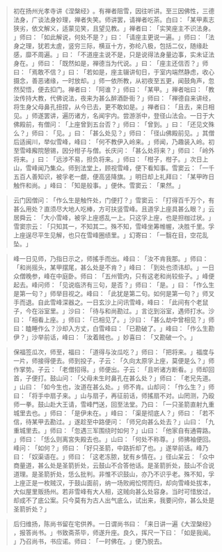 
> 初在扬州光孝寺讲《涅槃经》​。有禅者阻雪，因往听讲。至三因佛性，三德法身，广谈法身妙理，禅者失笑。师讲罢，请禅者吃茶。白曰：​「某甲素志狭劣，依文解义，适蒙见笑，且望见教。​」禅者曰：​「实笑座主不识法身。​」师曰：​「如此解说，何处不是？​」曰：​「请座主更说一遍。​」师曰：​「法身之理，犹若太虗，竖穷三际，横亘十方，弥纶八极，包括二仪，随缘赴感，靡不周遍。​」曰：​「不道座主说不是，只是说得法身量边事，实未证法身在。​」师曰：​「既然如是，禅德当为代说。​」曰：​「座主还信否？​」师曰：​「焉敢不信？​」曰：​「若如是，座主辍讲旬日，于室内端然静虑，收心摄念，善恶诸缘，一时放却。​」师一依所教，从初夜至五更，闻鼓角声，忽然契悟，便去扣门。禅者曰：​「阿谁？​」师曰：​「某甲。​」禅者咄曰：​「教汝传持大教，代佛说法，夜来为甚么醉酒卧街？​」师曰：​「禅德自来讲经，将生身父母鼻孔扭捏，从今已去，更不敢如是。​」禅者曰：​「且去，来日相见。​」师遂罢讲，遍历诸方，名闻宇内。尝游浙中，登径山法会。一日于大佛殿前，有僧问：​「上座曾到五台否？​」师曰：​「曾到。​」曰：​「还见文殊么？​」师曰：​「见。​」曰：​「甚么处见？​」师曰：​「径山佛殿前见。​」其僧后适闽川，举似雪峰，峰曰：​「何不教伊入岭来。​」师闻，乃趣装入岭。初至雪峰廨院憩锡，因分柑子与僧。长庆问：​「甚么处将来？​」师曰：​「岭外将来。​」曰：​「远涉不易，担负将来。​」师曰：​「柑子，柑子。​」次日上山，雪峰闻乃集众。师到法堂上，顾视雪峰，便下看知事。雪窦云：​「一千五百人善知识，被孚老一覷，便高竖降旗。​」明日却上礼拜曰：​「某甲昨日触忤和尚。​」峰曰：​「知是般事。​」便休。雪窦云：​「果然。​」

> 云门因僧问：​「作么生是触忤处，门便打？​」雪窦云：​「打得百千万个，有甚么用处？直须尽大地人吃棒，方可扶竖雪峰。且道孚上座具甚么眼？​」云居舜云：​「大小雪峰，被孚上座惑乱一上。只这孚上座，也是担枷过状。​」雪窦宗云：​「只知其一，不知其二。殊不知，雪峰坐筹帷幄，决胜千里。孚上座逞尽平生见解，也只在雪峰圈绩里。​」幻寄曰：​「一翳在目，空花乱坠。​」

> 峰一日见师，乃指日示之，师搖手而出。峰曰：​「汝不肯我那。​」师曰：​「和尚摇头，某甲摆尾，甚么处是不肯？​」峰曰：​「到处也须讳却。​」一日众僧晚参，峰在中庭卧。师曰：​「五州管内，只有这老和尚较些子。​」峰便起去。峰问师：​「见说临济有三句，是否？​」师曰：​「是。​」曰：​「作么生是第一句？​」师举目视之。峰曰：​「此犹是第二句。如何是第一句？​」师叉手而退。自此雪峰深器之。一日玄沙上问讯雪峰，峰曰：​「此间有个老鼠子，今在浴室里。​」沙曰：​「待与和尚勘过。​」言讫到浴室，遇师打水。沙曰：​「相看上座。​」师曰：​「已相见了。​」沙曰：​「甚么劫中曾相见？​」师曰：瞌睡作么？沙却入方丈，白雪峰曰：​「已勘破了。​」峰曰：​「作么生勘伊？​」沙举前话，峰曰：​「汝着贼也。​」妙喜曰：​「又勘破一个。​」

> 保福签瓜次，师至，福曰：​「道得与汝瓜吃？​」师曰：​「把将来。​」福度与一片，师接得便去。师到投子，子云：​「久向太原孚上座，莫便是么？​」师作掌势。子云：​「老僧招得。​」师便出。子云：​「且听诸方断看。​」师却回首，子便打。鼓山问：​「父母未生时鼻孔在甚么处？​」师曰：​「老兄先道。​」山曰：​「如今生也，汝道在甚么处。​」师不肯。山却问：​「作么生？​」师曰：​「将手中扇子来。​」山与扇子，再征前话，师搖扇不对。山罔测，乃殴师一拳。鼓山赴大王请，雪峰門送，回至法堂。乃曰：​「一只圣箭直射九重城里去也。​」师曰：​「是伊未在。​」峰曰：​「渠是彻底人？​」师曰：​「若不信，待某甲去勘过。​」遂趁至中路便问：​「师兄向甚么处去？​」山曰：​「九重城里去。​」师曰：​「忽遇三军围绕时如何？​」山曰：​「他家自有通霄路。​」师曰：​「恁么则离宮失殿去也。​」山曰：​「何处不称尊。​」师拂袖便回。峰问：​「如何？​」师曰：​「好只圣箭，中路折却了也。​」遂举前话。峰乃曰：​「奴渠语在。​」师曰：​「这老冻脓，犹有乡情在。​」径山呆云：​「众中商量道，甚么处是圣箭折处，云鼓山不合答他话。是圣箭折处，鼓山不合说道理。是圣箭折处，恁么批判。非惟不识鼓山，亦乃不识乎老。殊不知，孚上座正是一枚贼汉，于鼓山面前，纳一场败阙忪愕而归，却向雪峰处拔本，大似屋里贩扬州。若非雪峰有大人相，这贼向甚么处容身。当时可惜放过，却成不了底公案。只今莫有为古人出气底么，试出来，我要问你，甚么处是圣箭折处？​」

> 后归维扬，陈尚书留在宅供养。一日谓尚书曰：​「来日讲一遍《大涅槃经》​，报答尚书。​」书致斋茶毕，师遂升座。良久，挥尺一下曰：​「如是我闻。​」乃召尚书，书应诺。师曰：​「一时佛在。​」便乃脱去。

